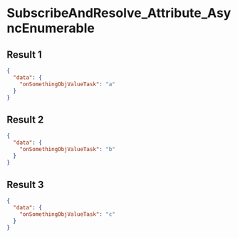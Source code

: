 # SubscribeAndResolve_Attribute_AsyncEnumerable

## Result 1

```json
{
  "data": {
    "onSomethingObjValueTask": "a"
  }
}
```

## Result 2

```json
{
  "data": {
    "onSomethingObjValueTask": "b"
  }
}
```

## Result 3

```json
{
  "data": {
    "onSomethingObjValueTask": "c"
  }
}
```

